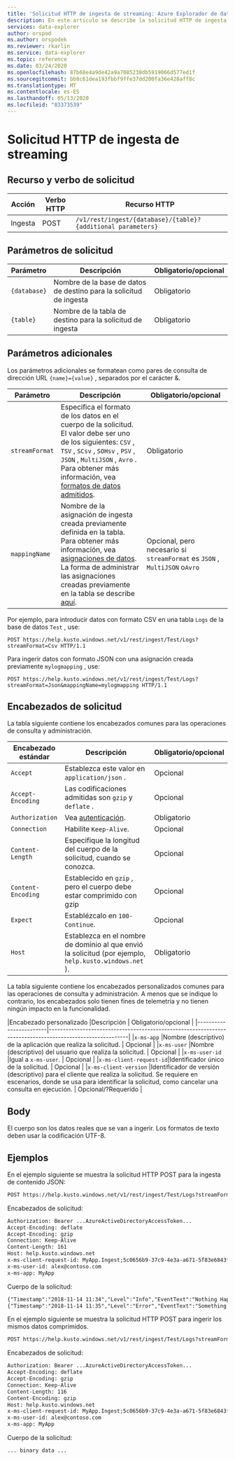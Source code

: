 ```yaml
---
title: 'Solicitud HTTP de ingesta de streaming: Azure Explorador de datos'
description: En este artículo se describe la solicitud HTTP de ingesta de streaming en Azure Explorador de datos.
services: data-explorer
author: orspod
ms.author: orspodek
ms.reviewer: rkarlin
ms.service: data-explorer
ms.topic: reference
ms.date: 03/24/2020
ms.openlocfilehash: 87b68e4a9de42a9a7085238db5919066d577ed1f
ms.sourcegitcommit: bb8c61dea193fbbf9ffe37dd200fa36e428aff8c
ms.translationtype: MT
ms.contentlocale: es-ES
ms.lasthandoff: 05/13/2020
ms.locfileid: "83373539"
---
```

# <a name="streaming-ingestion-http-request"></a>Solicitud HTTP de ingesta de streaming

## <a name="request-verb-and-resource"></a>Recurso y verbo de solicitud

|Acción    |Verbo HTTP|Recurso HTTP                                               |
|----------|---------|------------------------------------------------------------|
|Ingesta    |POST     |`/v1/rest/ingest/{database}/{table}?{additional parameters}`|

## <a name="request-parameters"></a>Parámetros de solicitud

| Parámetro    | Descripción                                                                 | Obligatorio/opcional |
|--------------|-----------------------------------------------------------------------------|-------------------|
| `{database}` |   Nombre de la base de datos de destino para la solicitud de ingesta                     |  Obligatorio         |
| `{table}`    |   Nombre de la tabla de destino para la solicitud de ingesta                        |  Obligatorio         |

## <a name="additional-parameters"></a>Parámetros adicionales

Los parámetros adicionales se formatean como pares de consulta de dirección URL `{name}={value}` , separados por el carácter &.

| Parámetro    | Descripción                                                                          | Obligatorio/opcional   |
|--------------|--------------------------------------------------------------------------------------|---------------------|
|`streamFormat`| Especifica el formato de los datos en el cuerpo de la solicitud. El valor debe ser uno de los siguientes: `CSV` , `TSV` , `SCsv` , `SOHsv` , `PSV` , `JSON` , `MultiJSON` , `Avro` . Para obtener más información, vea [formatos de datos admitidos](../../../ingestion-supported-formats.md).| Obligatorio |
|`mappingName` | Nombre de la asignación de ingesta creada previamente definida en la tabla. Para obtener más información, vea [asignaciones de datos](../../management/mappings.md). La forma de administrar las asignaciones creadas previamente en la tabla se describe [aquí](../../management/create-ingestion-mapping-command.md).| Opcional, pero necesario si `streamFormat` es `JSON` , `MultiJSON` o`Avro`|  |
              
Por ejemplo, para introducir datos con formato CSV en una tabla `Logs` de la base de datos `Test` , use:

```
POST https://help.kusto.windows.net/v1/rest/ingest/Test/Logs?streamFormat=Csv HTTP/1.1
```

Para ingerir datos con formato JSON con una asignación creada previamente `mylogmapping` , use:

```
POST https://help.kusto.windows.net/v1/rest/ingest/Test/Logs?streamFormat=Json&mappingName=mylogmapping HTTP/1.1
```

## <a name="request-headers"></a>Encabezados de solicitud

La tabla siguiente contiene los encabezados comunes para las operaciones de consulta y administración.

|Encabezado estándar   | Descripción                                                                               | Obligatorio/opcional | 
|------------------|-------------------------------------------------------------------------------------------|-------------------|
|`Accept`          | Establezca este valor en `application/json` .                                                     | Opcional          |
|`Accept-Encoding` | Las codificaciones admitidas son `gzip` y `deflate` .                                             | Opcional          | 
|`Authorization`   | Vea [autenticación](./authentication.md).                                                | Obligatorio          |
|`Connection`      | Habilite `Keep-Alive`.                                                                      | Opcional          |
|`Content-Length`  | Especifique la longitud del cuerpo de la solicitud, cuando se conozca.                                              | Opcional          |
|`Content-Encoding`| Establecido en `gzip` , pero el cuerpo debe estar comprimido con gzip                                        | Opcional          |
|`Expect`          | Establézcalo en `100-Continue`.                                                                    | Opcional          |
|`Host`            | Establezca en el nombre de dominio al que envió la solicitud (por ejemplo, `help.kusto.windows.net` ). | Obligatorio          |

La tabla siguiente contiene los encabezados personalizados comunes para las operaciones de consulta y administración. A menos que se indique lo contrario, los encabezados solo tienen fines de telemetría y no tienen ningún impacto en la funcionalidad.

|Encabezado personalizado           |Descripción                                                                           | Obligatorio/opcional |
|------------------------|----------------------------------------------------------------------------------------------------------|
|`x-ms-app`              |Nombre (descriptivo) de la aplicación que realiza la solicitud.                            | Opcional          |
|`x-ms-user`             |Nombre (descriptivo) del usuario que realiza la solicitud.                                   | Opcional          |
|`x-ms-user-id`          |Igual a `x-ms-user`.                                                                  | Opcional          |
|`x-ms-client-request-id`|Identificador único de la solicitud.                                                  | Opcional          |
|`x-ms-client-version`   |Identificador de versión (descriptivo) para el cliente que realiza la solicitud. Se requiere en escenarios, donde se usa para identificar la solicitud, como cancelar una consulta en ejecución.                                                        | Opcional/?Requerido  |

## <a name="body"></a>Body

El cuerpo son los datos reales que se van a ingerir. Los formatos de texto deben usar la codificación UTF-8.

## <a name="examples"></a>Ejemplos

En el ejemplo siguiente se muestra la solicitud HTTP POST para la ingesta de contenido JSON:

```txt
POST https://help.kusto.windows.net/v1/rest/ingest/Test/Logs?streamFormat=Json&mappingName=mylogmapping HTTP/1.1
```

Encabezados de solicitud:

```txt
Authorization: Bearer ...AzureActiveDirectoryAccessToken...
Accept-Encoding: deflate
Accept-Encoding: gzip
Connection: Keep-Alive
Content-Length: 161
Host: help.kusto.windows.net
x-ms-client-request-id: MyApp.Ingest;5c0656b9-37c9-4e3a-a671-5f83e6843fce
x-ms-user-id: alex@contoso.com
x-ms-app: MyApp
```

Cuerpo de la solicitud:

```txt
{"Timestamp":"2018-11-14 11:34","Level":"Info","EventText":"Nothing Happened"}
{"Timestamp":"2018-11-14 11:35","Level":"Error","EventText":"Something Happened"}
```

En el ejemplo siguiente se muestra la solicitud HTTP POST para ingerir los mismos datos comprimidos.

```txt
POST https://help.kusto.windows.net/v1/rest/ingest/Test/Logs?streamFormat=Json&mappingName=mylogmapping HTTP/1.1
```

Encabezados de solicitud:

```txt
Authorization: Bearer ...AzureActiveDirectoryAccessToken...
Accept-Encoding: deflate
Accept-Encoding: gzip
Connection: Keep-Alive
Content-Length: 116
Content-Encoding: gzip
Host: help.kusto.windows.net
x-ms-client-request-id: MyApp.Ingest;5c0656b9-37c9-4e3a-a671-5f83e6843fce
x-ms-user-id: alex@contoso.com
x-ms-app: MyApp
```

Cuerpo de la solicitud:

```
... binary data ...
```
